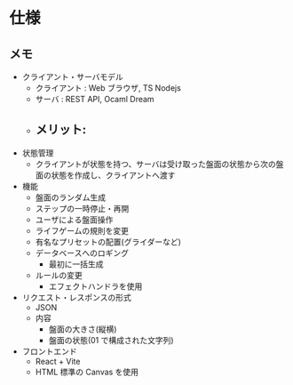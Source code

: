# 仕様

## メモ

- クライアント・サーバモデル
  - クライアント : Web ブラウザ, TS Nodejs
  - サーバ : REST API, Ocaml Dream
  - ## メリット:
- 状態管理
  - クライアントが状態を持つ、サーバは受け取った盤面の状態から次の盤面の状態を作成し、クライアントへ渡す
- 機能
  - 盤面のランダム生成
  - ステップの一時停止・再開
  - ユーザによる盤面操作
  - ライフゲームの規則を変更
  - 有名なプリセットの配置(グライダーなど)
  - データベースへのロギング
    - 最初に一括生成
  - ルールの変更
    - エフェクトハンドラを使用
- リクエスト・レスポンスの形式
  - JSON
  - 内容
    - 盤面の大きさ(縦横)
    - 盤面の状態(01 で構成された文字列)
- フロントエンド
  - React + Vite
  - HTML 標準の Canvas を使用
